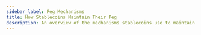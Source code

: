 ```yaml
---
sidebar_label: Peg Mechanisms
title: How Stablecoins Maintain Their Peg
description: An overview of the mechanisms stablecoins use to maintain price stability.
---
```


